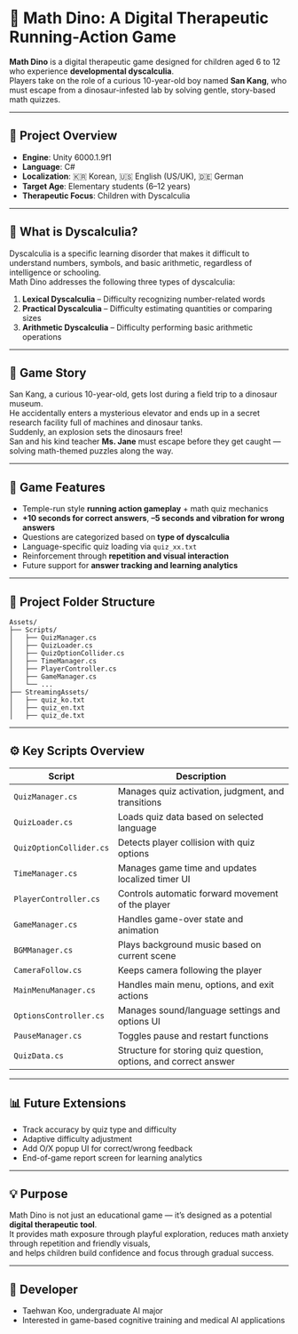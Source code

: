 
# 🦖 Math Dino: A Digital Therapeutic Running-Action Game

**Math Dino** is a digital therapeutic game designed for children aged 6 to 12 who experience **developmental dyscalculia**.  
Players take on the role of a curious 10-year-old boy named **San Kang**, who must escape from a dinosaur-infested lab by solving gentle, story-based math quizzes.

---

## 🎯 Project Overview

- **Engine**: Unity 6000.1.9f1  
- **Language**: C#  
- **Localization**: 🇰🇷 Korean, 🇺🇸 English (US/UK), 🇩🇪 German  
- **Target Age**: Elementary students (6–12 years)  
- **Therapeutic Focus**: Children with Dyscalculia

---

## 🧠 What is Dyscalculia?

Dyscalculia is a specific learning disorder that makes it difficult to understand numbers, symbols, and basic arithmetic, regardless of intelligence or schooling.  
Math Dino addresses the following three types of dyscalculia:

1. **Lexical Dyscalculia** – Difficulty recognizing number-related words  
2. **Practical Dyscalculia** – Difficulty estimating quantities or comparing sizes  
3. **Arithmetic Dyscalculia** – Difficulty performing basic arithmetic operations

---

## 🧩 Game Story

San Kang, a curious 10-year-old, gets lost during a field trip to a dinosaur museum.  
He accidentally enters a mysterious elevator and ends up in a secret research facility full of machines and dinosaur tanks.  
Suddenly, an explosion sets the dinosaurs free!  
San and his kind teacher **Ms. Jane** must escape before they get caught — solving math-themed puzzles along the way.

---

## 🧪 Game Features

- Temple-run style **running action gameplay** + math quiz mechanics  
- **+10 seconds for correct answers**, **–5 seconds and vibration for wrong answers**  
- Questions are categorized based on **type of dyscalculia**  
- Language-specific quiz loading via `quiz_xx.txt`  
- Reinforcement through **repetition and visual interaction**  
- Future support for **answer tracking and learning analytics**

---

## 📁 Project Folder Structure

```
Assets/
├── Scripts/
│   ├── QuizManager.cs
│   ├── QuizLoader.cs
│   ├── QuizOptionCollider.cs
│   ├── TimeManager.cs
│   ├── PlayerController.cs
│   ├── GameManager.cs
│   └── ...
├── StreamingAssets/
│   ├── quiz_ko.txt
│   ├── quiz_en.txt
│   ├── quiz_de.txt
```

---

## ⚙️ Key Scripts Overview

| Script | Description |
|--------|-------------|
| `QuizManager.cs` | Manages quiz activation, judgment, and transitions |
| `QuizLoader.cs` | Loads quiz data based on selected language |
| `QuizOptionCollider.cs` | Detects player collision with quiz options |
| `TimeManager.cs` | Manages game time and updates localized timer UI |
| `PlayerController.cs` | Controls automatic forward movement of the player |
| `GameManager.cs` | Handles game-over state and animation |
| `BGMManager.cs` | Plays background music based on current scene |
| `CameraFollow.cs` | Keeps camera following the player |
| `MainMenuManager.cs` | Handles main menu, options, and exit actions |
| `OptionsController.cs` | Manages sound/language settings and options UI |
| `PauseManager.cs` | Toggles pause and restart functions |
| `QuizData.cs` | Structure for storing quiz question, options, and correct answer |

---

## 📊 Future Extensions

- Track accuracy by quiz type and difficulty  
- Adaptive difficulty adjustment  
- Add O/X popup UI for correct/wrong feedback  
- End-of-game report screen for learning analytics

---

## 💡 Purpose

Math Dino is not just an educational game — it’s designed as a potential **digital therapeutic tool**.  
It provides math exposure through playful exploration, reduces math anxiety through repetition and friendly visuals,  
and helps children build confidence and focus through gradual success.

---

## 👤 Developer

- Taehwan Koo, undergraduate AI major  
- Interested in game-based cognitive training and medical AI applications
